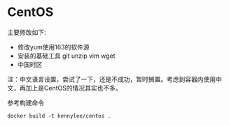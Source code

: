 # CentOS

主要修改如下:

* 修改yum使用163的软件源
* 安装的基础工具 git unzip vim wget 
* 中国时区

注：中文语言设置，尝试了一下，还是不成功，暂时搁置。考虑到容器内使用中文，再加上是CentOS的情况其实也不多。

参考构建命令

```
docker build -t kennylee/centos .
```

